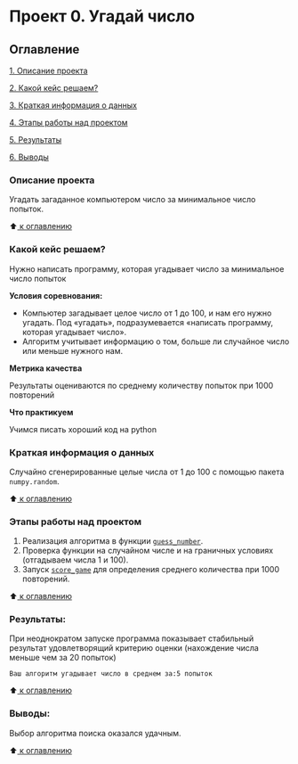 # Проект 0. Угадай число

## Оглавление
[1. Описание проекта](README.md#Описание-проекта)

[2. Какой кейс решаем?](README.md#Какой-кейс-решаем)

[3. Краткая информация о данных](README.md#Краткая-информация-о-данных)

[4. Этапы работы над проектом](README.md#Этапы-работы-над-проектом)

[5. Результаты](README.md#Результаты)

[6. Выводы](README.md#Выводы)

### Описание проекта
Угадать загаданное компьютером число за минимальное число попыток.

:arrow_up:[ к оглавлению](README.md#Оглавление)


### Какой кейс решаем?
Нужно написать программу, которая угадывает число за минимальное число попыток

**Условия соревнования:**
- Компьютер загадывает целое число от 1 до 100, и нам его нужно угадать. Под «угадать», подразумевается «написать программу, которая угадывает число».
- Алгоритм учитывает информацию о том, больше ли случайное число или меньше нужного нам.

**Метрика качества**

Результаты оцениваются по среднему количеству попыток при 1000 повторений

**Что практикуем**

Учимся писать хороший код на python


### Краткая информация о данных

Случайно сгенерированные целые числа от 1 до 100 с помощью пакета `numpy.random`.

:arrow_up:[ к оглавлению](README.md#Оглавление)


### Этапы работы над проектом
1. Реализация алгоритма в функции [`guess_number`](game_v2.py#L8).
1. Проверка функции на случайном числе и на граничных условиях (отгадываем числа 1 и 100).
1. Запуск [`score_game`](game_v2.py#L44) для определения среднего количества при 1000 повторений.

:arrow_up:[ к оглавлению](README.md#Оглавление)


### Результаты:
При неоднократом запуске программа показывает стабильный результат удовлетворящий критерию оценки (нахождение числа меньше чем за 20 попыток)

```
Ваш алгоритм угадывает число в среднем за:5 попыток
```

:arrow_up:[ к оглавлению](README.md#Оглавление)


### Выводы:
Выбор алгоритма поиска оказался удачным.

:arrow_up:[ к оглавлению](README.md#Оглавление)
